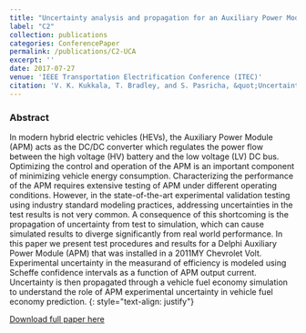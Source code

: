 ```yaml
---
title: "Uncertainty analysis and propagation for an Auxiliary Power Module"
label: "C2"
collection: publications
categories: ConferencePaper
permalink: /publications/C2-UCA
excerpt: ''
date: 2017-07-27
venue: 'IEEE Transportation Electrification Conference (ITEC)'
citation: 'V. K. Kukkala, T. Bradley, and S. Pasricha, &quot;Uncertainty Analysis and Propagation for an Auxiliary Power Module,&quot; in <i>Proc. of IEEE Transportation Electrification Conference (ITEC)</i>, June 2017.'
---
```


### Abstract
In modern hybrid electric vehicles (HEVs), the Auxiliary Power Module (APM) acts as the DC/DC converter which regulates the power flow between the high voltage (HV) battery and the low voltage (LV) DC bus. Optimizing the control and operation of the APM is an important component of minimizing vehicle energy consumption. Characterizing the performance of the APM requires extensive testing of APM under different operating conditions. However, in the state-of-the-art experimental validation testing using industry standard modeling practices, addressing uncertainties in the test results is not very common. A consequence of this shortcoming is the propagation of uncertainty from test to simulation, which can cause simulated results to diverge significantly from real world performance. In this paper we present test procedures and results for a Delphi Auxiliary Power Module (APM) that was installed in a 2011MY Chevrolet Volt. Experimental uncertainty in the measurand of efficiency is modeled using Scheffe confidence intervals as a function of APM output current. Uncertainty is then propagated through a vehicle fuel economy simulation to understand the role of APM experimental uncertainty in vehicle fuel economy prediction.
{: style="text-align: justify"}

[Download full paper here](https://ieeexplore.ieee.org/document/7993265)